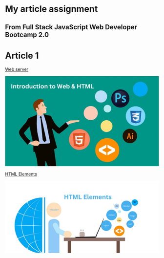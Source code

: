# My article assignment

## From Full Stack JavaScript Web Developer Bootcamp 2.0

# Article 1

[Web server](https://shonl.hashnode.dev/introduction-to-web-development)

![image](./Web%20Server.png)

[HTML Elements](https://shonl.hashnode.dev/html-elements)

![image](<./HTML%20Elements%20(3).png>)
